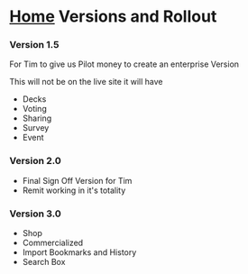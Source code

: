 [Home](../hi9-home-page.md)
Versions and Rollout
====================

### Version 1.5
For Tim to give us Pilot money to create an enterprise Version

This will not be on the live site it will have

* Decks
* Voting
* Sharing
* Survey
* Event


### Version 2.0
* Final Sign Off Version for Tim
* Remit working in it's totality

### Version 3.0
* Shop
* Commercialized
* Import Bookmarks and History
* Search Box
